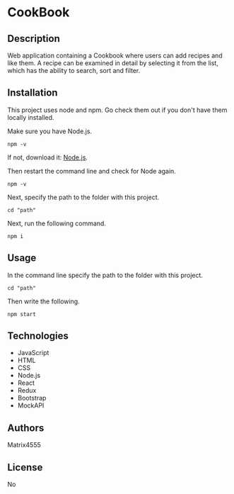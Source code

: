 # CookBook

## Description

Web application containing a Cookbook where users can add recipes and like them. A recipe can be examined in detail by selecting it from the list, which has the ability to search, sort and filter.

## Installation

This project uses node and npm. Go check them out if you don't have them locally installed.

Make sure you have Node.js.

```
npm -v
```

If not, download it: [Node.js](https://nodejs.org/).

Then restart the command line and check for Node again.

```
npm -v
```

Next, specify the path to the folder with this project. 

```
cd "path"
```

Next, run the following command.

```
npm i
```

## Usage

In the command line specify the path to the folder with this project.

```
cd "path"
```

Then write the following.

```
npm start
```

## Technologies

- JavaScript
- HTML
- CSS
- Node.js
- React
- Redux
- Bootstrap
- MockAPI

## Authors

Matrix4555

## License

No
